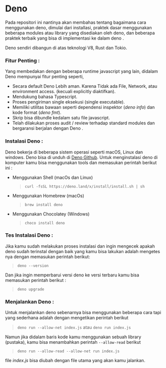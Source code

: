 # Deno
Pada repositori ini nantinya akan membahas tentang bagaimana cara menggunakan deno, dimulai dari installasi, praktek dasar menggunakan beberapa modules atau library yang disediakan oleh deno, dan beberapa praktek terbaik yang bisa di implementasi ke dalam deno .

Deno sendiri dibangun di atas teknologi V8, Rust dan Tokio.

### Fitur Penting :  
Yang membedakan dengan beberapa runtime javascript yang lain, didalam Deno  mempunyai fitur penting seperti,
- Secara default Deno Lebih aman. Karena Tidak ada File, Network, atau environment access. (kecuali explicitly diaktifkan).
- Mendukung bahasa Typescript.
- Proses pengiriman single eksekusi (single executable).
- Memiliki utilitas bawaan seperti dependensi inspektor (*deno info*) dan kode format (*deno fmt*).
- Skrip bisa dibundle kedalam satu file javascript.
- Telah dilakukan proses audit / review terhadap standard modules dan bergaransi berjalan dengan Deno .  

### Instalasi Deno :
Deno bekerja di beberapa sistem operasi seperti macOS, Linux dan windows. Deno bisa di unduh di [Deno Github](https://github.com/denoland/deno_install). Untuk menginstalasi deno di komputer kamu bisa menggunakan tools dan memasukan perintah berikut ini :  
- Menggunakan Shell (macOs dan Linux)   
    > `curl -fsSL https://deno.land/x/install/install.sh | sh`  
- Menggunakan Homebrew (macOs)  
    > `brew install deno`  
- Menggunakan Chocolatey (Windows)  
    > `choco install deno`  

### Tes Instalasi Deno :
Jika kamu sudah melakukan proses instalasi dan ingin mengecek apakah deno sudah terinstal dengan baik yang kamu bisa lakukan adalah mengetes nya dengan memasukan perintah berikut: 
> `deno --version`  

Dan jika ingin memperbarui versi deno ke versi terbaru kamu bisa memasukan perintah berikut : 
> `deno upgrade` 

### Menjalankan Deno :   
Untuk menjalankan deno sebenarnya bisa menggunakan beberapa cara tapi yang sederhana adalah dengan mengetikan perintah berikut  

>  `deno run --allow-net index.js` atau `deno run index.js`  

Namun jika didalam baris kode kamu menggunakan sebuah library (pustaka), kamu bisa menambahkan perintah `--allow-read` berikut  

>  `deno run --allow-read --allow-net run index.js` 

file *index.js* bisa diubah dengan file utama yang akan kamu jalankan.